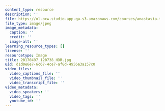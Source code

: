 ```yaml
---
content_type: resource
description: ''
file: https://ol-ocw-studio-app-qa.s3.amazonaws.com/courses/anastasia-test-site-20/20170407_120738_hdr.jpg
file_type: image/jpeg
image_metadata:
  caption: ''
  credit: ''
  image-alt: ''
learning_resource_types: []
license: ''
resourcetype: Image
title: 20170407_120738_HDR.jpg
uid: d1d0e6e7-6c67-4ce7-af8d-4956a3a157c0
video_files:
  video_captions_file: ''
  video_thumbnail_file: ''
  video_transcript_file: ''
video_metadata:
  video_speakers: ''
  video_tags: ''
  youtube_id: ''
---
```

